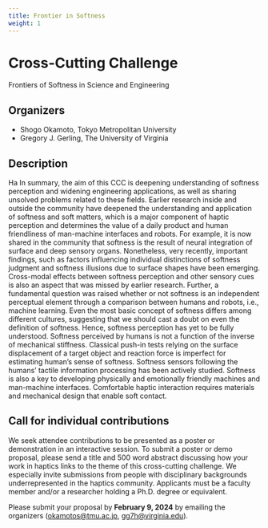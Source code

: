 ```yaml
---
title: Frontier in Softness
weight: 1
---
```

# Cross-Cutting Challenge 
Frontiers of Softness in Science and Engineering

## Organizers

* Shogo Okamoto, Tokyo Metropolitan University
* Gregory J. Gerling, The University of Virginia

## Description

Ha In summary, the aim of this CCC is deepening understanding of softness perception and widening engineering applications, as well as sharing unsolved problems related to these fields. Earlier research inside and outside the community have deepened the understanding and application of softness and soft matters, which is a major component of haptic perception and determines the value of a daily product and human friendliness of man-machine interfaces and robots. For example, it is now shared in the community that softness is the result of neural integration of surface and deep sensory organs. Nonetheless, very recently, important findings, such as factors influencing individual distinctions of softness judgment and softness illusions due to surface shapes have been emerging. Cross-modal effects between softness perception and other sensory cues is also an aspect that was missed by earlier research. Further, a fundamental question was raised whether or not softness is an independent perceptual element through a comparison between humans and robots, i.e., machine learning. Even the most basic concept of softness differs among different cultures, suggesting that we should cast a doubt on even the definition of softness. Hence, softness perception has yet to be fully understood. Softness perceived by humans is not a function of the inverse of mechanical stiffness. Classical push-in tests relying on the surface displacement of a target object and reaction force is imperfect for estimating human’s sense of softness. Softness sensors following the humans’ tactile information processing has been actively studied. Softness is also a key to developing physically and emotionally friendly machines and man-machine interfaces. Comfortable haptic interaction requires materials and mechanical design that enable soft contact.

## Call for individual contributions

We seek attendee contributions to be presented as a poster or demonstration in an interactive session. To submit a poster or demo proposal, please send a title and 500 word abstract discussing how your work in haptics links to the theme of this cross-cutting challenge. We especially invite submissions from people with disciplinary backgrounds underrepresented in the haptics community. Applicants must be a faculty member and/or a researcher holding a Ph.D. degree or equivalent.

Please submit your proposal by **February 9, 2024** by emailing the organizers ([okamotos@tmu.ac.jp](mailto:okamotos@tmu.ac.jp), [gg7h@virginia.edu](mailto:gg7h@virginia.edu)).
